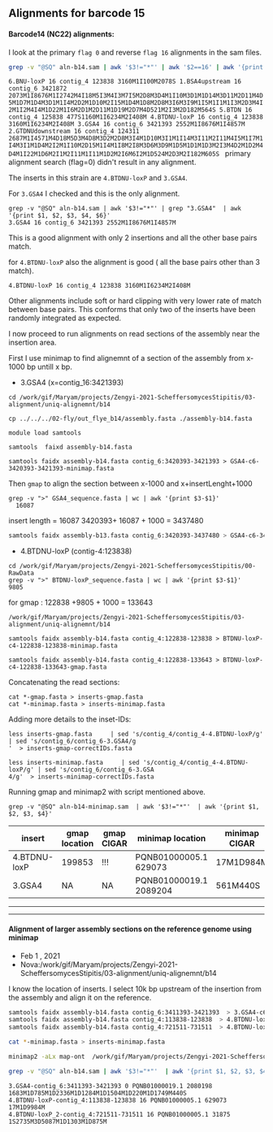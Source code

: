 ## Alignments for barcode 15

####  Barcode14 (NC22) alignments:

I look at the primary `flag 0` and reverse `flag 16` alignments in the sam files.


```bash
grep -v "@SQ" aln-b14.sam | awk '$3!="*"' | awk '$2==16' | awk '{print $1, $2, $3, $4, $6}'
```
`6.BNU-loxP 16 contig_4 123838 3160M1I100M2078S
1.BSA4upstream 16 contig_6 3421872 2073M1I8676M1I2742M4I18M5I3M4I3M7I5M2D8M3D4M1I10M3D1M1D14M3D11M2D11M4D5M1D7M1D4M3D1M1I4M2D2M1D10M2I15M1D4M1D8M2D8M3I6M3I9M1I5M1I1M1I3M2D3M4I2M1I2M4I4M1D22M1I6M2D1M2D11M1D19M2D7M4D521M2I3M2D182M564S
5.BTDN 16 contig_4 125838 477S1160M1I6234M2I408M
4.BTDNU-loxP 16 contig_4 123838 3160M1I6234M2I408M
3.GSA4 16 contig_6 3421393 2552M1I8676M1I4857M
2.GTDNUdownstream 16 contig_4 124311 2687M1I4571M4D18M5D3M4D8M3D2M2D8M3I4M1D10M3I1M1I14M3I11M2I11M4I5M1I7M1I4M3I1M1D4M2I2M1I10M2D15M1I4M1I8M2I8M3D6M3D9M1D5M1D1M1D3M2I3M4D2M1D2M4D4M1I22M1D6M2I1M2I11M1I11M1D2M2I6M6I2M1D524M2D3M2I182M605S
`
primary alignment search (flag=0) didn't result in any alignment.

The inserts in this strain are
`4.BTDNU-loxP` and `3.GSA4`.

For `3.GSA4` I checked and this is the only alignment.

```
grep -v "@SQ" aln-b14.sam | awk '$3!="*"' | grep "3.GSA4"  | awk '{print $1, $2, $3, $4, $6}'
3.GSA4 16 contig_6 3421393 2552M1I8676M1I4857M
```

This is a good alignment with only 2 insertions and all the other base pairs match.

for `4.BTDNU-loxP` also the alignment is good ( all the base pairs other than 3 match).

`4.BTDNU-loxP 16 contig_4 123838 3160M1I6234M2I408M`

Other alignments include soft or hard clipping with very lower rate of match between base pairs. This conforms that only two of the inserts have been randomly integrated as expected.

I now proceed to run alignments on read sections of the assembly near the insertion area.

First I use minimap to find alignemnt of a section of the assembly from  x-1000 bp untill x bp.

* 3.GSA4 (x=contig_16:3421393)


```#!/usr/bin/env bash
cd /work/gif/Maryam/projects/Zengyi-2021-ScheffersomycesStipitis/03-alignment/uniq-alignemnt/b14

cp ../../../02-fly/out_flye_b14/assembly.fasta ./assembly-b14.fasta

module load samtools

samtools  faixd assembly-b14.fasta

samtools faidx assembly-b14.fasta contig_6:3420393-3421393 > GSA4-c6-3420393-3421393-minimap.fasta

```


Then `gmap` to align the section between x-1000 and x+insertLenght+1000

```
grep -v ">" GSA4_sequence.fasta | wc | awk '{print $3-$1}'
  16087
```
insert length = 16087
 3420393+ 16087 + 1000 = 3437480

 ```bash
 samtools faidx assembly-b13.fasta contig_6:3420393-3437480 > GSA4-c6-3420393-3437480-gmap.fasta
 ```

* 4.BTDNU-loxP (contig-4:123838)

```
cd /work/gif/Maryam/projects/Zengyi-2021-ScheffersomycesStipitis/00-RawData
grep -v ">" BTDNU-loxP_sequence.fasta | wc | awk '{print $3-$1}'
9805
```
for gmap :
122838 +9805 + 1000 = 133643

```
/work/gif/Maryam/projects/Zengyi-2021-ScheffersomycesStipitis/03-alignment/uniq-alignemnt/b14

samtools faidx assembly-b14.fasta contig_4:122838-123838 > BTDNU-loxP-c4-122838-123838-minimap.fasta

samtools faidx assembly-b14.fasta contig_4:122838-133643 > BTDNU-loxP-c4-122838-133643-gmap.fasta

```

Concatenating the read sections:
```
cat *-gmap.fasta > inserts-gmap.fasta
cat *-minimap.fasta > inserts-minimap.fasta
```
Adding more details to the inset-IDs:

```
less inserts-gmap.fasta     | sed 's/contig_4/contig_4-4.BTDNU-loxP/g' | sed 's/contig_6/contig_6-3.GSA4/g
'  > inserts-gmap-correctIDs.fasta

less inserts-minimap.fasta     | sed 's/contig_4/contig_4-4.BTDNU-loxP/g' | sed 's/contig_6/contig_6-3.GSA
4/g'  > inserts-minimap-correctIDs.fasta
```

Running gmap and minimap2 with script mentioned above.

```
grep -v "@SQ" aln-b14-minimap.sam  | awk '$3!="*"'  | awk '{print $1, $2, $3, $4}'
```

| insert | gmap location | gmap CIGAR|  minimap location | minimap CIGAR|
| --- | --- | --- | ---| ---|
| 4.BTDNU-loxP | 199853 |!!!| PQNB01000005.1 629073 |17M1D984M |
| 3.GSA4 | NA | NA |PQNB01000019.1 2089204|561M440S|


--------
--------
#### Alignment of larger assembly sections on the reference genome using minimap

* Feb 1 , 2021
* Nova:/work/gif/Maryam/projects/Zengyi-2021-ScheffersomycesStipitis/03-alignment/uniq-alignemnt/b14

I know the location of inserts. I select 10k bp upstream of the insertion from the assembly and align it on the reference.

```bash
samtools faidx assembly-b14.fasta contig_6:3411393-3421393  > 3.GSA4-c6-3411393-3421393-minimap.fasta
samtools faidx assembly-b14.fasta contig_4:113838-123838  > 4.BTDNU-loxP-c4-113838-123838-minimap.fasta
samtools faidx assembly-b14.fasta contig_4:721511-731511  > 4.BTDNU-loxP-c4_2-721511-731511-minimap.fasta

cat *-minimap.fasta > inserts-minimap.fasta

minimap2 -aLx map-ont  /work/gif/Maryam/projects/Zengyi-2021-ScheffersomycesStipitis/03-alignment/uniq-alignemnt/GCA_006942115.1_ASM694211v1_genomic.fna  inserts-minimap.fasta > aln-b14.sam

grep -v "@SQ" aln-b14.sam | awk '$3!="*"'  | awk '{print $1, $2, $3, $4, $6}'
```
```
3.GSA4-contig_6:3411393-3421393 0 PQNB01000019.1 2080198 1683M1D785M1D2336M1D1284M1D1504M1D220M1D1749M440S
4.BTDNU-loxP-contig_4:113838-123838 16 PQNB01000005.1 629073 17M1D9984M
4.BTDNU-loxP_2-contig_4:721511-731511 16 PQNB01000005.1 31875 1S2735M3D5087M1D1303M1D875M
```
